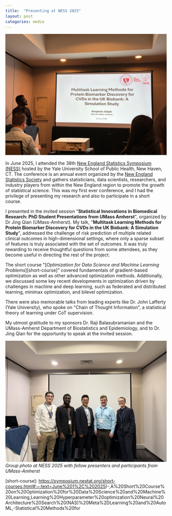 ```yaml
---
title:  "Presenting at NESS 2025"
layout: post
categories: media
---
```


![me](/assets/images/ness/ness2025_me1.jpeg)



In June 2025, I attended the 38th [New England Statistics Symposium (NESS)](https://symposium.nestat.org/index.html) hosted by the Yale University School of Public Health, New Haven, CT. The conference is an annual event organized by the [New England Statistics Society](https://nestat.org/) and gathers statisticians, data scientists, researchers, and industry players from within the New England region to promote the growth of statistical science. This was my first ever conference, and I had the privilege of presenting my research and also to participate in a short course.

I presented in the invited session "**Statistical Innovations in Biomedical Research: PhD Student Presentations from UMass Amherst**", organized by Dr Jing Qian (UMass-Amherst). My talk, "**Multitask Learning Methods for Protein Biomarker Discovery for CVDs in the UK Biobank: A Simulation Study**", addressed the challenge of risk prediction of multiple related clinical outcomes in high-dimensional settings, where only a sparse subset of features is truly associated with the set of outcomes. It was truly rewarding to receive thoughtful questions from some attendees, as they become useful in directing the rest of the project.

The short course "[*Optimization for Data Science and Machine Learning Problems*][short-course]" covered fundamentals of gradient-based optimization as well as other advanced optimization methods. Additionally, we discussed some key recent developments in optimization driven by challenges in machine and deep learning, such as federated and distributed learning, minimax optimization, and bilevel optimization.

There were also memorable talks from leading experts like Dr. John Lafferty (Yale University), who spoke on "Chain of Thought Information", a statistical theory of learning under CoT supervision.

My utmost gratitude to my sponsors Dr. Raji Balasubramanian and the UMass-Amherst Department of Biostatistics and Epidemiology, and to Dr. Jing Qian for the opportunity to speak at the invited session.


![group](/assets/images/ness/ness2025_grp.jpeg)
*Group photo at NESS 2025 with fellow presenters and participants from UMass-Amherst*



[short-course]: https://symposium.nestat.org/short-courses.html#:~:text=June%201%2C%202025)-,A%20Short%20Course%20on%20Optimization%20for%20Data%20Science%20and%20Machine%20Learning,Learning%20Hyperparameter%20optimization%20Neural%20Architecture%20Search%20(NAS)%20Meta%2DLearning%20and%20AutoML,-Statistical%20Methods%20for


